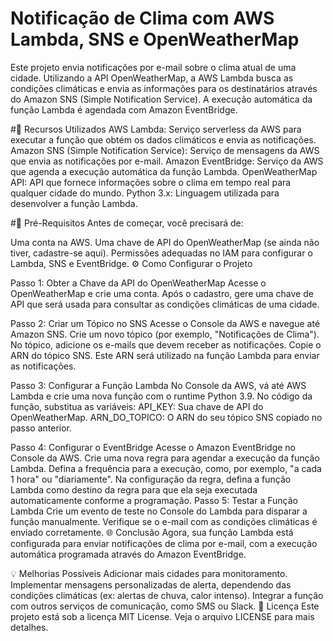 # Notificação de Clima com AWS Lambda, SNS e OpenWeatherMap
Este projeto envia notificações por e-mail sobre o clima atual de uma cidade. Utilizando a API OpenWeatherMap, a AWS Lambda busca as condições climáticas e envia as informações para os destinatários através do Amazon SNS (Simple Notification Service). A execução automática da função Lambda é agendada com Amazon EventBridge.

#🚀 Recursos Utilizados
AWS Lambda: Serviço serverless da AWS para executar a função que obtém os dados climáticos e envia as notificações.
Amazon SNS (Simple Notification Service): Serviço de mensagens da AWS que envia as notificações por e-mail.
Amazon EventBridge: Serviço da AWS que agenda a execução automática da função Lambda.
OpenWeatherMap API: API que fornece informações sobre o clima em tempo real para qualquer cidade do mundo.
Python 3.x: Linguagem utilizada para desenvolver a função Lambda.

#📝 Pré-Requisitos
Antes de começar, você precisará de:

Uma conta na AWS.
Uma chave de API do OpenWeatherMap (se ainda não tiver, cadastre-se aqui).
Permissões adequadas no IAM para configurar o Lambda, SNS e EventBridge.
⚙️ Como Configurar o Projeto

Passo 1: Obter a Chave da API do OpenWeatherMap
Acesse o OpenWeatherMap e crie uma conta.
Após o cadastro, gere uma chave de API que será usada para consultar as condições climáticas de uma cidade.

Passo 2: Criar um Tópico no SNS
Acesse o Console da AWS e navegue até Amazon SNS.
Crie um novo tópico (por exemplo, "Notificações de Clima").
No tópico, adicione os e-mails que devem receber as notificações.
Copie o ARN do tópico SNS. Este ARN será utilizado na função Lambda para enviar as notificações.

Passo 3: Configurar a Função Lambda
No Console da AWS, vá até AWS Lambda e crie uma nova função com o runtime Python 3.9.
No código da função, substitua as variáveis:
API_KEY: Sua chave de API do OpenWeatherMap.
ARN_DO_TOPICO: O ARN do seu tópico SNS copiado no passo anterior.

Passo 4: Configurar o EventBridge
Acesse o Amazon EventBridge no Console da AWS.
Crie uma nova regra para agendar a execução da função Lambda. Defina a frequência para a execução, como, por exemplo, "a cada 1 hora" ou "diariamente".
Na configuração da regra, defina a função Lambda como destino da regra para que ela seja executada automaticamente conforme a programação.
Passo 5: Testar a Função Lambda
Crie um evento de teste no Console do Lambda para disparar a função manualmente.
Verifique se o e-mail com as condições climáticas é enviado corretamente.
🌐 Conclusão
Agora, sua função Lambda está configurada para enviar notificações de clima por e-mail, com a execução automática programada através do Amazon EventBridge.

💡 Melhorias Possíveis
Adicionar mais cidades para monitoramento.
Implementar mensagens personalizadas de alerta, dependendo das condições climáticas (ex: alertas de chuva, calor intenso).
Integrar a função com outros serviços de comunicação, como SMS ou Slack.
📑 Licença
Este projeto está sob a licença MIT License. Veja o arquivo LICENSE para mais detalhes.

